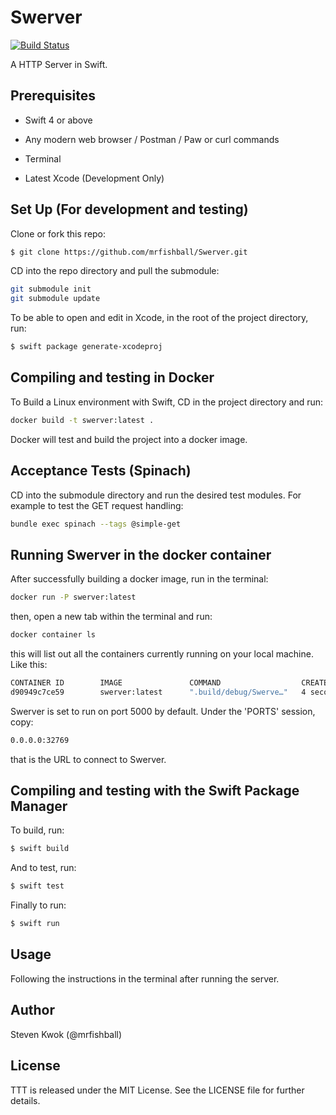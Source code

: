 # Swerver

[![Build Status](https://travis-ci.com/mrfishball/Swerver.svg?branch=master)](https://travis-ci.com/mrfishball/Swerver)

A HTTP Server in Swift.

## Prerequisites

- Swift 4 or above

- Any modern web browser / Postman / Paw or curl commands

- Terminal

- Latest Xcode (Development Only)


## Set Up (For development and testing)

Clone or fork this repo:

```sh
$ git clone https://github.com/mrfishball/Swerver.git
```

CD into the repo directory and pull the submodule:

```sh
git submodule init
git submodule update
```
To be able to open and edit in Xcode, in the root of the project directory, run:

```sh
$ swift package generate-xcodeproj
```

## Compiling and testing in Docker

To Build a Linux environment with Swift, CD in the project directory and run:

```sh
docker build -t swerver:latest .
```

Docker will test and build the project into a docker image.

## Acceptance Tests (Spinach)

CD into the submodule directory and run the desired test modules. For example to test the GET request handling:

```sh
bundle exec spinach --tags @simple-get
```

## Running Swerver in the docker container

After successfully building a docker image, run in the terminal:

```sh
docker run -P swerver:latest
```

then, open a new tab within the terminal and run:

```sh
docker container ls
```

this will list out all the containers currently running on your local machine. Like this:

```sh
CONTAINER ID        IMAGE               COMMAND                  CREATED             STATUS              PORTS                     NAMES
d90949c7ce59        swerver:latest      ".build/debug/Swerve…"   4 seconds ago       Up 3 seconds        0.0.0.0:32769->5050/tcp   quirky_banach
```

Swerver is set to run on port 5000 by default. Under the 'PORTS' session, copy: 

```sh
0.0.0.0:32769
```

that is the URL to connect to Swerver.
 

## Compiling and testing with the Swift Package Manager


To build, run:

```sh
$ swift build
```

And to test, run:

```sh
$ swift test
```

Finally to run:

```sh
$ swift run
```

## Usage

Following the instructions in the terminal after running the server.

## Author

Steven Kwok (@mrfishball)

## License

TTT is released under the MIT License. See the LICENSE file for further
details.
